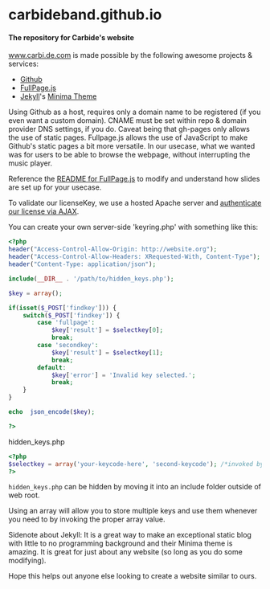 # carbideband.github.io
#### The repository for Carbide's website

www.carbi.de.com is made possible by the following awesome projects & services:
- [Github](https://github.com/)
- [FullPage.js](https://alvarotrigo.com/fullPage/)
- [Jekyll](https://jekyllrb.com/)'s [Minima Theme](https://github.com/jekyll/minima)

Using Github as a host, requires only a domain name to be registered (if you even want a custom domain).
CNAME must be set within repo & domain provider DNS settings, if you do.
Caveat being that gh-pages only allows the use of static pages.
Fullpage.js allows the use of JavaScript to make Github's static pages a bit more versatile.
In our usecase, what we wanted was for users to be able to browse the webpage, without interrupting the music player.

Reference the [README for FullPage.js](https://github.com/alvarotrigo/fullPage.js/blob/master/README.md) to modify and understand how slides are set up for your usecase.

To validate our licenseKey, we use a hosted Apache server and [authenticate our license via AJAX](https://github.com/carbideband/carbideband.github.io/commit/39ade5ab531239a0cd17f56cb612a7e9b3d5c16c).

You can create your own server-side 'keyring.php' with something like this:
```php
<?php
header("Access-Control-Allow-Origin: http://website.org");
header("Access-Control-Allow-Headers: XRequested-With, Content-Type");
header("Content-Type: application/json");

include(__DIR__ . '/path/to/hidden_keys.php');

$key = array();

if(isset($_POST['findkey'])) {
	switch($_POST['findkey']) {
		case 'fullpage':
			$key['result'] = $selectkey[0];
			break;
 		case 'secondkey':
			$key['result'] = $selectkey[1];
			break;
		default:
			$key['error'] = 'Invalid key selected.';
			break;
	}
}

echo  json_encode($key);

?>
```
hidden_keys.php 
```php
<?php
$selectkey = array('your-keycode-here', 'second-keycode'); /*invoked by: ($selectkey[0], selectkey[1])*/
?>
```
```hidden_keys.php``` can be hidden by moving it into an include folder outside of web root.

Using an array will allow you to store multiple keys and use them whenever you need to by invoking the proper array value.

Sidenote about Jekyll: It is a great way to make an exceptional static blog with little to no programming background
and their Minima theme is amazing.
It is great for just about any website (so long as you do some modifying).

Hope this helps out anyone else looking to create a website similar to ours.
